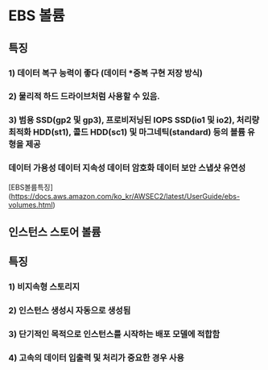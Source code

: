 # EBS 볼륨 
## 특징
### 1) 데이터 복구 능력이 좋다 (데이터 *중복 구현 저장 방식)
### 2)  물리적 하드 드라이브처럼 사용할 수 있음.
### 3)  범용 SSD(gp2 및 gp3), 프로비저닝된 IOPS SSD(io1 및 io2), 처리량 최적화 HDD(st1), 콜드 HDD(sc1) 및 마그네틱(standard) 등의 볼륨 유형을 제공
### 데이터 가용성 데이터 지속성 데이터 암호화 데이터 보안 스냅샷 유연성

[EBS볼륨특징] (https://docs.aws.amazon.com/ko_kr/AWSEC2/latest/UserGuide/ebs-volumes.html)



## 인스턴스 스토어 볼륨
## 특징
### 1) 비지속형 스토리지
### 2) 인스턴스 생성시 자동으로 생성됨
### 3) 단기적인 목적으로 인스턴스를 시작하는 배포 모델에 적합함 
### 4) 고속의 데이터 입출력 및 처리가 중요한 경우 사용